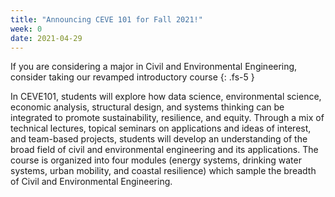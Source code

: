 ```yaml
---
title: "Announcing CEVE 101 for Fall 2021!"
week: 0
date: 2021-04-29
---
```


If you are considering a major in Civil and Environmental Engineering, consider taking our revamped introductory course
{: .fs-5 }

In CEVE101, students will explore how data science, environmental science, economic analysis, structural design, and systems thinking can be integrated to promote sustainability, resilience, and equity.
Through a mix of technical lectures, topical seminars on applications and ideas of interest, and team-based projects, students will develop an understanding of the broad field of civil and environmental engineering and its applications.
The course is organized into four modules (energy systems, drinking water systems, urban mobility, and coastal resilience) which sample the breadth of Civil and Environmental Engineering.
